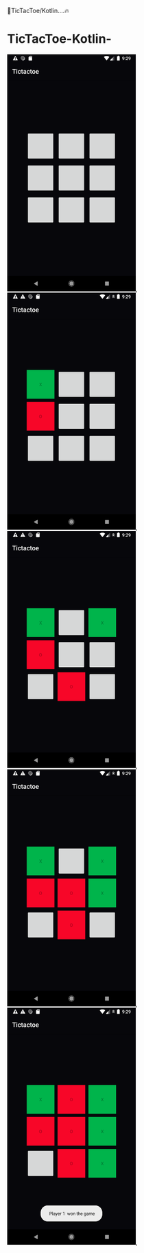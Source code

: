 🎲TicTacToe/Kotlin....🔥
# TicTacToe-Kotlin-

<img src="https://github.com/vipuluthaiah/TicTacToe-Kotlin-/blob/master/ss/Screenshot_1590681559.png" width="300" height="550">,
<img src="https://github.com/vipuluthaiah/TicTacToe-Kotlin-/blob/master/ss/Screenshot_1590681566.png" width="300" height="550">,
<img src="https://github.com/vipuluthaiah/TicTacToe-Kotlin-/blob/master/ss/Screenshot_1590681568.png" width="300" height="550">,
<img src="https://github.com/vipuluthaiah/TicTacToe-Kotlin-/blob/master/ss/Screenshot_1590681571.png" width="300" height="550">,
<img src="https://github.com/vipuluthaiah/TicTacToe-Kotlin-/blob/master/ss/Screenshot_1590681576.png" width="300" height="550">,

